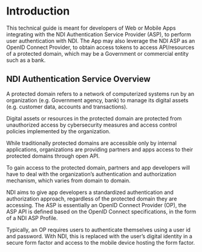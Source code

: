 # Introduction 

This technical guide is meant for developers of Web or Mobile Apps integrating with the NDI Authentication Service Provider (ASP), to perform user authentication with NDI.  The App may also leverage the NDI ASP as an OpenID Connect Provider, to obtain access tokens to access API/resources of a protected domain, which may be a Government or commercial entity such as a bank.

## NDI Authentication Service Overview

A protected domain refers to a network of computerized systems run by an organization (e.g. Government agency, bank) to manage its digital assets (e.g. customer data, accounts and transactions).  

Digital assets or resources in the protected domain are protected from unauthorized access by cybersecurity measures and access control policies implemented by the organization.

While traditionally protected domains are accessible only by internal applications, organizations are providing partners and apps access to their protected domains through open API.  

To gain access to the protected domain, partners and app developers will have to deal with the organization’s authentication and authorization mechanism, which varies from domain to domain.  

NDI aims to give app developers a standardized authentication and authorization approach, regardless of the protected domain they are accessing.
The ASP is essentially an OpenID Connect Provider (OP), the ASP API is defined based on the OpenID Connect specifications, in the form of a NDI ASP Profile.

Typically, an OP requires users to authenticate themselves using a user id and password.  With NDI, this is replaced with the user’s digital identity in a secure form factor and access to the mobile device hosting the form factor.